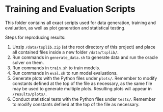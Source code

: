 # Training and Evaluation Scripts

This folder contains all exact scripts used for data generation, training and evaluation, as well as plot generation and statistical testing.

Steps for reproducing results:
1. Unzip `/data/tsplib.zip` (at the root directory of this project) and place all contained files inside a new folder `/data/tsplib/`.
2. Run commands in `generate_data.sh` to generate data and run the oracle solver on them.
3. Run commands in `train.sh` to train models.
4. Run commands in `eval.sh` to run model evaluations.
5. Generate plots with the Python files under `plots/`. Remember to modify constants defined at the top of the file as necessary, as the same file may be used to generate multiple plots. Resulting plots will appear in `/results/plots/`.
6. Conduct statistical tests with the Python files under `tests/`. Remember to modify constants defined at the top of the file as necessary.
